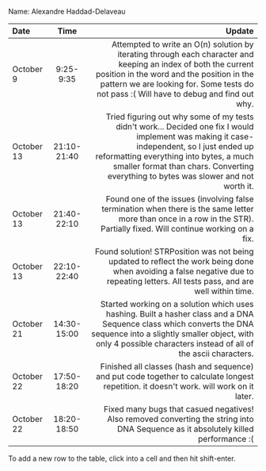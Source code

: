 Name: Alexandre Haddad-Delaveau

| Date       |    Time     |                                                                                                                                                                                                                                                                        Update |
|:-----------|:-----------:|------------------------------------------------------------------------------------------------------------------------------------------------------------------------------------------------------------------------------------------------------------------------------:|
| October 9  |  9:25-9:35  |                      Attempted to write an O(n) solution by iterating through each character and keeping an index of both the current position in the word and the position in the pattern we are looking for. Some tests do not pass :( Will have to debug and find out why. |
| October 13 | 21:10-21:40 | Tried figuring out why some of my tests didn't work... Decided one fix I would implement was making it case-independent, so I just ended up reformatting everything into bytes, a much smaller format than chars. Converting everything to bytes was slower and not worth it. |
| October 13 | 21:40-22:10 |                                                                                                      Found one of the issues (involving false termination when there is the same letter more than once in a row in the STR). Partially fixed. Will continue working on a fix. |
| October 13 | 22:10-22:40 |                                                                                           Found solution! STRPosition was not being updated to reflect the work being done when avoiding a false negative due to repeating letters. All tests pass, and are well within time. |
| October 21 | 14:30-15:00 |                                       Started working on a solution which uses hashing. Built a hasher class and a DNA Sequence class which converts the DNA sequence into a slightly smaller object, with only 4 possible characters instead of all of the ascii characters. |
| October 22 | 17:50-18:20 |                                                                                                                                       Finished all classes (hash and sequence) and put code together to calculate longest repetition. it doesn't work. will work on it later. |
| October 22 | 18:20-18:50 |                                                                                                                                            Fixed many bugs that casued negatives! Also removed converting the string into DNA Sequence as it absolutely killed performance :( |


To add a new row to the table, click into a cell and then hit shift-enter.